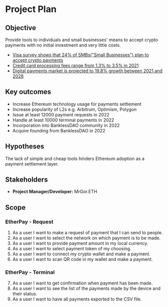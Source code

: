 # Project Plan

## Objective

Provide tools to individuals and small businesses' means to accept crypto payments with no initial investment and very
little costs.

- [Visa survey shows that 24% of SMBs("Small Businesses") plan to accept crypto payments](https://cointelegraph.com/news/visa-survey-shows-that-24-of-smbs-plan-to-accept-crypto-payments?fbclid=IwAR0w0Q_oSvMGQEV6pRIak64WZr-XDNse3OWuWLGoRhiWFDmFmyna6H8YBxg)
- [Credit card processing fees range from 1.3% to 3.5% in 2021](https://www.fool.com/the-ascent/research/average-credit-card-processing-fees-costs-america/)
- [Digital payments market is projected to 19.8% growth between 2021 and 2028](https://www.grandviewresearch.com/industry-analysis/digital-payment-solutions-market)

## Key outcomes

- Increase Ethereum technology usage for payments settlement
- Increase popularity of L2s e.g. Arbitrum, Optimism, Polygon
- Issue at least 12000 payment requests in 2022
- Handle at least 10000 terminal payments in 2022
- Incorporation into BanklessDAO community in 2022
- Acquire founding from BanklessDAO in 2022

## Hypotheses

The lack of simple and cheap tools hinders Ethereum adoption as a payment settlement layer.

## Stakeholders

- **Project Manager/Developer:** MrGor.ETH

## Scope

### EtherPay - Request

1. As a user I want to make a request of payment that I can send to people.
2. As a user I want to select the network on which payment is to be made.
3. As a user I want to provide payment amount in my local currency.
4. As a user I want to select payment token of my choosing.
5. As a user I want to connect my crypto wallet and make a payment.
6. As a user I want to scan QR code in my wallet and make a payment.

### EtherPay - Terminal

7. As a user I want to get confirmation when payment has been made.
8. As a user I want to see the list of the payments made by the device and their status.
9. As a user I want to have all payments exported to the CSV file.
